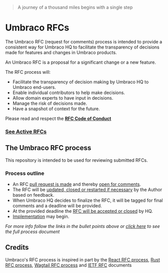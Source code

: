 > A journey of a thousand miles begins with a single step

# Umbraco RFCs

The Umbraco RFC (request for comments) process is intended to provide a consistent way for Umbraco HQ to facilitate the transparency of decisions made for features and changes in Umbraco products.

An Umbraco RFC is a proposal for a significant change or a new feature. 

The RFC process will:

* Facilitate the transparency of decision making by Umbraco HQ to Umbraco end-users.
* Enable individual contributors to help make decisions.
* Allow domain experts to have input in decisions.
* Manage the risk of decisions made.
* Have a snapshot of context for the future.

Please read and respect the __[RFC Code of Conduct](https://github.com/umbraco/rfcs/blob/master/CODE_OF_CONDUCT.md)__

### [See Active RFCs](https://github.com/umbraco/rfcs/pulls)

## The Umbraco RFC process

This repository is intended to be used for reviewing submitted RFCs. 

### Process outline

* An RFC [pull request is made](RFC_CREATION.md) and thereby [open for comments](RFC_PROCESS.md#Reviewing).
* The RFC will be [updated, closed or restarted if necessary](RFC_PROCESS.md#Updating) by the Author based on feedback.
* When Umbraco HQ decides to finalize the RFC, it will be tagged for final comments and a deadline will be provided.
* At the provided deadline the [RFC will be accepted or closed](RFC_PROCESS.md#Acceptance) by HQ.
* [Implementation](RFC_PROCESS.md#Implementation) may begin.

_For more info follow the links in the bullet points above or [click here](RFC_PROCESS.md) to see the full process document_

## Credits

Umbraco's RFC process is inspired in part by the [React RFC process](https://github.com/reactjs/rfcs), [Rust RFC process](https://github.com/rust-lang/rfcs), [Wagtail RFC process](https://github.com/wagtail/rfcs) and [IETF RFC](https://www.ietf.org/standards/rfcs/) documents
